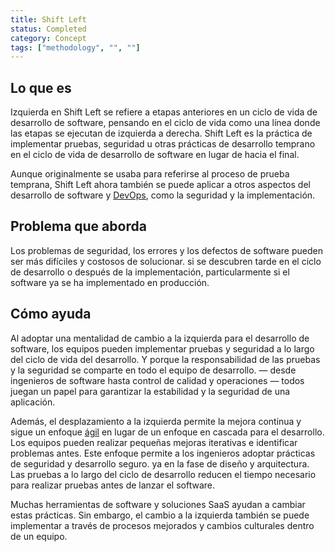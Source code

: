 ```yaml
---
title: Shift Left
status: Completed
category: Concept
tags: ["methodology", "", ""]
---
```


## Lo que es

Izquierda en Shift Left se refiere a etapas anteriores en un ciclo de vida de desarrollo de software,
pensando en el ciclo de vida como una línea donde las etapas se ejecutan de izquierda a derecha.
Shift Left es la práctica de implementar pruebas, seguridad u otras prácticas de desarrollo
temprano en el ciclo de vida de desarrollo de software en lugar de hacia el final.

Aunque originalmente se usaba para referirse al proceso de prueba temprana,
Shift Left ahora también se puede aplicar a otros aspectos del desarrollo de software y [DevOps](/es/devops/), como la seguridad y la implementación.

## Problema que aborda

Los problemas de seguridad, los errores y los defectos de software pueden ser más difíciles y costosos de solucionar.
si se descubren tarde en el ciclo de desarrollo o después de la implementación,
particularmente si el software ya se ha implementado en producción.

## Cómo ayuda

Al adoptar una mentalidad de cambio a la izquierda para el desarrollo de software,
los equipos pueden implementar pruebas y seguridad a lo largo del ciclo de vida del desarrollo.
Y porque la responsabilidad de las pruebas y la seguridad se comparte en todo el equipo de desarrollo.
— desde ingenieros de software hasta control de calidad y operaciones —
todos juegan un papel para garantizar la estabilidad y la seguridad de una aplicación.

Además, el desplazamiento a la izquierda permite la mejora continua y
sigue un enfoque [ágil](/es/agile-software-development/) en lugar de un enfoque en cascada para el desarrollo.
Los equipos pueden realizar pequeñas mejoras iterativas e identificar problemas antes.
Este enfoque permite a los ingenieros adoptar prácticas de seguridad y desarrollo seguro.
ya en la fase de diseño y arquitectura.
Las pruebas a lo largo del ciclo de desarrollo reducen el tiempo necesario para realizar pruebas antes de lanzar el software.

Muchas herramientas de software y soluciones SaaS ayudan a cambiar estas prácticas.
Sin embargo, el cambio a la izquierda también se puede implementar a través de procesos mejorados y cambios culturales dentro de un equipo.
